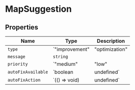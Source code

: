 # MapSuggestion

## Properties

| Name | Type | Description |
|------|------|-------------|
| `type` | `"improvement" | "optimization" | "balance"` |  |
| `message` | `string` |  |
| `priority` | `"medium" | "low" | "high"` |  |
| `autoFixAvailable` | `boolean | undefined` |  |
| `autoFixAction` | `(() => void) | undefined` |  |


